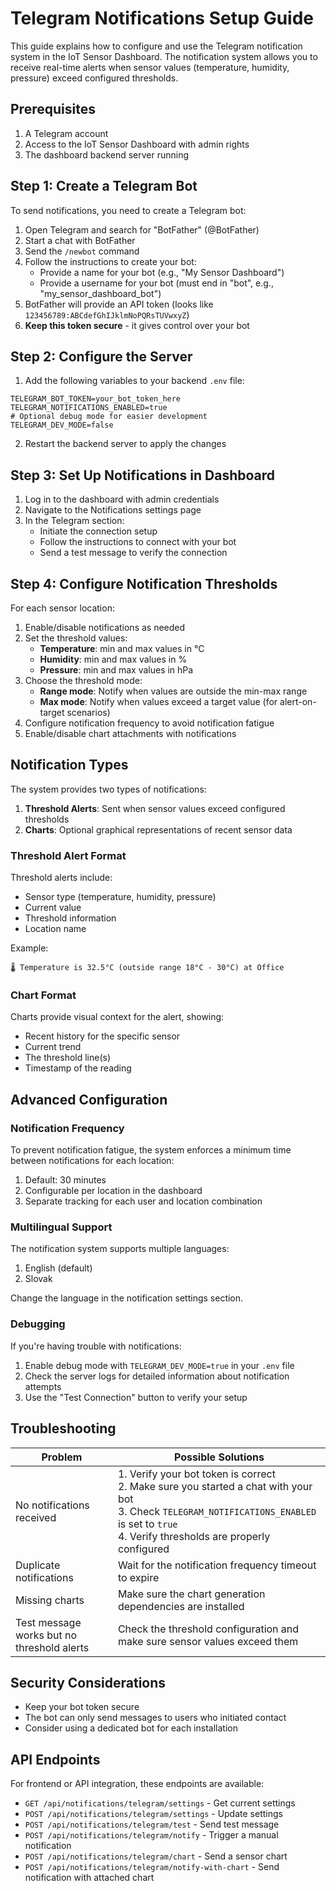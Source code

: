 # Telegram Notifications Setup Guide

This guide explains how to configure and use the Telegram notification system in the IoT Sensor Dashboard. The notification system allows you to receive real-time alerts when sensor values (temperature, humidity, pressure) exceed configured thresholds.

## Prerequisites

1. A Telegram account
2. Access to the IoT Sensor Dashboard with admin rights
3. The dashboard backend server running

## Step 1: Create a Telegram Bot

To send notifications, you need to create a Telegram bot:

1. Open Telegram and search for "BotFather" (@BotFather)
2. Start a chat with BotFather
3. Send the `/newbot` command
4. Follow the instructions to create your bot:
   - Provide a name for your bot (e.g., "My Sensor Dashboard")
   - Provide a username for your bot (must end in "bot", e.g., "my_sensor_dashboard_bot")
5. BotFather will provide an API token (looks like `123456789:ABCdefGhIJklmNoPQRsTUVwxyZ`)
6. **Keep this token secure** - it gives control over your bot

## Step 2: Configure the Server

1. Add the following variables to your backend `.env` file:

```
TELEGRAM_BOT_TOKEN=your_bot_token_here
TELEGRAM_NOTIFICATIONS_ENABLED=true
# Optional debug mode for easier development
TELEGRAM_DEV_MODE=false
```

2. Restart the backend server to apply the changes

## Step 3: Set Up Notifications in Dashboard

1. Log in to the dashboard with admin credentials
2. Navigate to the Notifications settings page
3. In the Telegram section:
   - Initiate the connection setup
   - Follow the instructions to connect with your bot
   - Send a test message to verify the connection

## Step 4: Configure Notification Thresholds

For each sensor location:

1. Enable/disable notifications as needed
2. Set the threshold values:
   - **Temperature**: min and max values in °C
   - **Humidity**: min and max values in %
   - **Pressure**: min and max values in hPa
3. Choose the threshold mode:
   - **Range mode**: Notify when values are outside the min-max range
   - **Max mode**: Notify when values exceed a target value (for alert-on-target scenarios)
4. Configure notification frequency to avoid notification fatigue
5. Enable/disable chart attachments with notifications

## Notification Types

The system provides two types of notifications:

1. **Threshold Alerts**: Sent when sensor values exceed configured thresholds
2. **Charts**: Optional graphical representations of recent sensor data

### Threshold Alert Format

Threshold alerts include:
- Sensor type (temperature, humidity, pressure)
- Current value
- Threshold information
- Location name

Example:
```
🌡️ Temperature is 32.5°C (outside range 18°C - 30°C) at Office
```

### Chart Format

Charts provide visual context for the alert, showing:
- Recent history for the specific sensor
- Current trend
- The threshold line(s)
- Timestamp of the reading

## Advanced Configuration

### Notification Frequency

To prevent notification fatigue, the system enforces a minimum time between notifications for each location:

1. Default: 30 minutes
2. Configurable per location in the dashboard
3. Separate tracking for each user and location combination

### Multilingual Support

The notification system supports multiple languages:

1. English (default)
2. Slovak

Change the language in the notification settings section.

### Debugging

If you're having trouble with notifications:

1. Enable debug mode with `TELEGRAM_DEV_MODE=true` in your `.env` file
2. Check the server logs for detailed information about notification attempts
3. Use the "Test Connection" button to verify your setup

## Troubleshooting

| Problem | Possible Solutions |
|---------|-------------------|
| No notifications received | 1. Verify your bot token is correct<br>2. Make sure you started a chat with your bot<br>3. Check `TELEGRAM_NOTIFICATIONS_ENABLED` is set to `true`<br>4. Verify thresholds are properly configured |
| Duplicate notifications | Wait for the notification frequency timeout to expire |
| Missing charts | Make sure the chart generation dependencies are installed |
| Test message works but no threshold alerts | Check the threshold configuration and make sure sensor values exceed them |

## Security Considerations

- Keep your bot token secure
- The bot can only send messages to users who initiated contact
- Consider using a dedicated bot for each installation

## API Endpoints

For frontend or API integration, these endpoints are available:

- `GET /api/notifications/telegram/settings` - Get current settings
- `POST /api/notifications/telegram/settings` - Update settings
- `POST /api/notifications/telegram/test` - Send test message
- `POST /api/notifications/telegram/notify` - Trigger a manual notification
- `POST /api/notifications/telegram/chart` - Send a sensor chart
- `POST /api/notifications/telegram/notify-with-chart` - Send notification with attached chart 